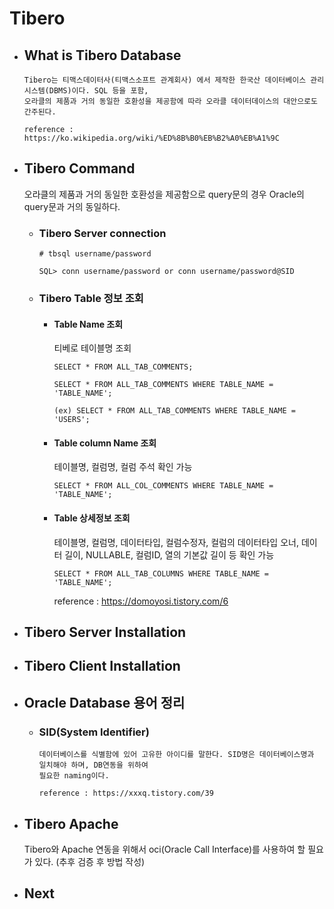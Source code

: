 # Tibero

  
  - ## What is Tibero Database
    
    ```
    Tibero는 티맥스데이터사(티맥스소프트 관계회사) 에서 제작한 한국산 데이터베이스 관리 시스템(DBMS)이다. SQL 등을 포함,
    오라클의 제품과 거의 동일한 호환성을 제공함에 따라 오라클 데이터데이스의 대안으로도 간주된다.
    
    reference : https://ko.wikipedia.org/wiki/%ED%8B%B0%EB%B2%A0%EB%A1%9C
    ```
  
  - ## Tibero Command
    
    오라클의 제품과 거의 동일한 호환성을 제공함으로 query문의 경우 Oracle의 query문과 거의 동일하다.
  
    - ### Tibero Server connection
      ```
      # tbsql username/password
  
      SQL> conn username/password or conn username/password@SID
      ```
      
    - ### Tibero Table 정보 조회
      
      - #### Table Name 조회
        티베로 테이블명 조회
        ```
        SELECT * FROM ALL_TAB_COMMENTS;
        
        SELECT * FROM ALL_TAB_COMMENTS WHERE TABLE_NAME = 'TABLE_NAME';
        
        (ex) SELECT * FROM ALL_TAB_COMMENTS WHERE TABLE_NAME = 'USERS';
        ```
      - #### Table column Name 조회
        테이블명, 컬럼명, 컬럼 주석 확인 가능
        ```
        SELECT * FROM ALL_COL_COMMENTS WHERE TABLE_NAME = 'TABLE_NAME';
        ```
        
      - #### Table 상세정보 조회
        테이블명, 컬럼명, 데이터타입, 컬럼수정자, 컬럼의 데이터타입 오너, 데이터 길이, NULLABLE, 컬럼ID, 열의 기본값 길이 등 확인 가능
        ```
        SELECT * FROM ALL_TAB_COLUMNS WHERE TABLE_NAME = 'TABLE_NAME';
        ```
        reference : https://domoyosi.tistory.com/6
      
      
  - ## Tibero Server Installation

  - ## Tibero Client Installation

  - ## Oracle Database 용어 정리
    
    - ### SID(System Identifier)
      ```
      데이터베이스를 식별함에 있어 고유한 아이디를 말한다. SID명은 데이터베이스명과 일치해야 하며, DB연동을 위하여
      필요한 naming이다.
      
      reference : https://xxxq.tistory.com/39
      ```
  
  - ## Tibero Apache
  
    Tibero와 Apache 연동을 위해서 oci(Oracle Call Interface)를 사용하여 할 필요가 있다. (추후 검증 후 방법 작성)
  
  - ## Next
  
